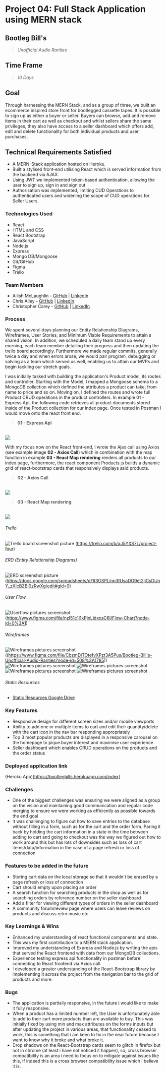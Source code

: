 # Project 04: Full Stack Application using MERN stack

## Bootleg Bill's 
> *Unofficial Audio Rarities*

## Time Frame

> *10 Days*

## Goal

Through harnessing the MERN Stack, and as a group of three, we built an ecommerce inspired store front for bootlegged cassette tapes. It is possible to sign up as either a buyer or seller. Buyers can browse, add and remove items in their cart as well as checkout and whilst sellers share the same privileges, they also have access to a seller dashboard which offers add, edit and delete functionality for both individual products and user purchases.

## Technical Requirements Satisfied

* A MERN-Stack application hosted on Heroku.
* Built a stylised front-end utilising React which is served information from the backend via AJAX.
* Using JWT we implemented token-based authentication, allowing the user to sign up, sign in and sign out.
* Authorisation was implemented, limiting CUD Operations to authenticated users and widening the scope of CUD operations for Seller Users.

### Technologies Used
- React
- HTML and CSS
- React Bootstrap 
- JavaScript 
- Node.js
- Express
- Mongo DB/Mongoose
- Git/GitHub
- Figma
- Trello

### Team Members
- Ailish McLaughlin - [GitHub](https://github.com/ailishmcl) | [LinkedIn](www.linkedin.com/in/ailish-mclaughlin)
- Chris Ailey - [GitHub]() | [LinkedIn]()
- Christopher Carey - [GitHub](https://github.com/christopher-k-c) | [LinkedIn](https://www.linkedin.com/in/chriskcarey/)

### Process

We spent several days planning our Entity Relationship Diagrams, Wireframes, User Stories, and Minimum Viable Requirements to attain a shared vision. In addition, we scheduled a daily team stand up every morning, each team member detailing their progress and then updating the trello board accordingly. Furthermore we made regular commits, generally twice a day and when errors arose, we would pair program, debugging or solving as a team which served us well, enabling us to attain our MVPs and begin tackling our stretch goals.

I was initially tasked with building the application's Product model, its routes and controller. Starting with the Model, I mapped a Mongoose schema to a MongoDB collection which defined the attributes a product can take, from name to price and so on. Moving on, I defined the routes and wrote full Product CRUD operations in the product controllers. In example 01 - Express Api, the following code retrieves all product documents stored inside of the Product collection for our index page. Once tested in Postman I would move onto the react front end.

> **01 - Express Api**
<br>
<img src="
src/product/images/Screenshot 2022-08-03 at 12.50.41.png">

With my focus now on the React front-end, I wrote the Ajax call using Axios (see example image **02 - Axios Call**) which in combination with the map function in example **03 - React Map rendering**  renders all products to our index page, furthermore, the react component Products.js builds a dynamic grid of react-bootstrap cards that responsively displays said products.

> **02 - Axios Call**
<br>
<img src="
src/product/images/Screenshot 2022-08-03 at 12.33.07.png">

> **03 - React Map rendering**
<br>
<img src="
src/product/images/Screenshot 2022-08-03 at 12.33.47.png">


###### Trello
![Trello board screenshot picture](/public/trelloboard.png) (https://trello.com/b/qJ5YXS7L/project-four)
###### ERD (Entity Relationship Diagrams)
![ERD screenshot picture](/public/ERD.png) (https://docs.google.com/spreadsheets/d/1t3OSPLlnp3fUsaDO9et2jlCsDUnY_zXIcBZBl0zRwXg/edit#gid=0)
###### User Flow
![Userflow pictures screenshot](/public/userflow.png) (https://www.figma.com/file/nzI51c1l1kPjnLjdxosC6I/Flow-Chart?node-id=0%3A1)
###### Wireframes
![Wireframes pictures screenshot](/public/wireframe1.png) ((https://www.figma.com/file/CbzmDiTOtefvXPzt3A5Pus/Bootleg-Bill's-Unofficial-Audio-Rarities?node-id=508%3A1785))
![Wireframes pictures screenshot](/public/wireframe2.png)
![Wireframes pictures screenshot](/public/wireframe3.png)
![Wireframes pictures screenshot](/public/wireframe4.png)
![Wireframes pictures screenshot](/public/wireframe5.png)

###### Static Resources
* [Static Resources Google Drive](https://drive.google.com/drive/folders/1i3zq2lW8AuenJoQfLGZNG4o_-lGuiJxL)


### Key Features
- Responsive design for different screen sizes and/or mobile viewports
- Ability to add one or multiple items to cart and edit their quantity/delete with the cart icon in the nav bar responding appropriately
- Top 3 most popular products are displayed in a responsive carousel on the homepage to pique buyer interest and maximise user experience
- Seller dashboard which enables CRUD operations on the products and the order status

### Deployed application link
(Heroku App)[https://bootlegbills.herokuapp.com/index]

### Challenges
- One of the biggest challenges was ensuring we were aligned as a group on the vision and maintaining good communication and regular code merging to ensure we were working as efficiently as possible towards the end goal 
- It was challenging to figure out how to save entries to the database without filling in a form, such as for the cart and the order form. Paring it back by holding the cart information in a state in the time between adding to cart and going to checkout was the way we figured out how to work around this but has lots of downsides such as loss of cart items/data/information in the case of a page refresh or loss of connection


### Features to be added in the future
- Storing cart data on the local storage so that it wouldn't be erased by a page refresh or loss of connection
- Cart should empty upon placing an order
- A search function for searching products in the shop as well as for searching orders by reference number on the seller dashboard
- Add a filter for viewing different types of orders in the seller dashboard
- A community forum/review page where users can leave reviews on products and discuss retro music etc.

### Key Learnings & Wins

- Enhanced my understanding of react functional components and state.
- This was my first contribution to a MERN stack application.
- Improved my understanding of Express and Node.js by writing the apis that served the React frontend with data from our MongoDB collections.
- Experience testing express api functionality in postman before connecting to React frontend via Axios call.
- I developed a greater understanding of the React-Bootstrap library by implementing it across the project from the navigation bar to the grid of products and more. 

### Bugs 

- The application is partially responsive, in the future i would like to make it fully responsive.
- When a product has a limited number left, the User is unfortunately able to add to their cart more products than are available to buy. This was initially fixed by using min and max attributes on the forms inputs but after updating the project in various areas, that functionality ceased to work, this is something that i am keen to fix in the near future because I want to know why it broke and what broke it.
- Drop shadows on the React-Bootstrap cards seem to glitch in firefox but not in chrome (at least i have not noticed it happen), so, cross browser compatibility is an area i need to focus on to mitigate against issues like this, if indeed this is a cross browser compatibility issue which i believe it is.



